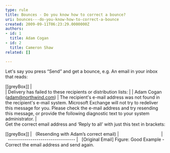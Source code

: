 ```yaml
---
type: rule
title: Bounces - Do you know how to correct a bounce?
uri: bounces---do-you-know-how-to-correct-a-bounce
created: 2009-09-11T06:23:29.0000000Z
authors:
- id: 1
  title: Adam Cogan
- id: 2
  title: Cameron Shaw
related: []

---
```


Let's say you press “Send” and get a bounce, e.g. An email in your inbox that reads:

[[greyBox]]
|  
| Delivery has failed to these recipients or distribution lists:
| 
| Adam Cogan ([adam@northwind.com](mailto&#58;adam@northwind.com))
| The recipient's e-mail address was not found in the recipient's e-mail system. Microsoft Exchange will not try to redeliver this message for you. Please check the e-mail address and try resending this message, or provide the following diagnostic text to your system administrator.
|  
Get the correct email address and ‘Reply to all’ with just this text in brackets:

[[greyBox]]
|    (Resending with Adam’s correct email)
|                                 
|   ---------------------------------
|   [Original Email]  Figure: Good Example - Correct the email address and send again.
